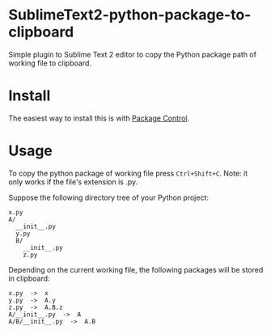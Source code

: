 SublimeText2-python-package-to-clipboard
========================================

Simple plugin to Sublime Text 2 editor to copy the Python package path of working file to clipboard.

Install
=======

The easiest way to install this is with [Package Control](http://wbond.net/sublime_packages/package_control).

Usage
=====

To copy the python package of working file press `Ctrl+Shift+C`. Note: it only works if the file's extension is .py.

Suppose the following directory tree of your Python project:

    x.py
    A/
      __init__.py
      y.py
      B/
        __init__.py
        z.py
      
Depending on the current working file, the following packages will be stored in clipboard:

    x.py  ->  x
    y.py  ->  A.y
    z.py  ->  A.B.z
    A/__init__.py  ->  A
    A/B/__init__.py  ->  A.B
